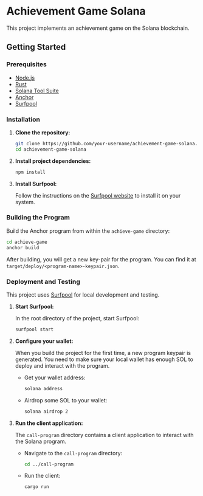 # Achievement Game Solana

This project implements an achievement game on the Solana blockchain.

## Getting Started

### Prerequisites

*   [Node.js](https://nodejs.org/en/download/)
*   [Rust](https://www.rust-lang.org/tools/install)
*   [Solana Tool Suite](https://docs.solana.com/cli/install-solana-cli-tools)
*   [Anchor](https://www.anchor-lang.com/docs/installation)
*   [Surfpool](https://surfpool.run)

### Installation

1.  **Clone the repository:**

    ```bash
    git clone https://github.com/your-username/achievement-game-solana.git
    cd achievement-game-solana
    ```

2.  **Install project dependencies:**

    ```bash
    npm install
    ```

3.  **Install Surfpool:**

    Follow the instructions on the [Surfpool website](https://surfpool.run) to install it on your system.

### Building the Program

Build the Anchor program from within the `achieve-game` directory:

```bash
cd achieve-game
anchor build
```

After building, you will get a new key-pair for the program. You can find it at `target/deploy/<program-name>-keypair.json`.

### Deployment and Testing

This project uses [Surfpool](https://surfpool.run) for local development and testing.

1.  **Start Surfpool:**

    In the root directory of the project, start Surfpool:

    ```bash
    surfpool start
    ```

2.  **Configure your wallet:**

    When you build the project for the first time, a new program keypair is generated. You need to make sure your local wallet has enough SOL to deploy and interact with the program.

    -   Get your wallet address:
        ```bash
        solana address
        ```
    -   Airdrop some SOL to your wallet:
        ```bash
        solana airdrop 2
        ```

3.  **Run the client application:**

    The `call-program` directory contains a client application to interact with the Solana program.

    -   Navigate to the `call-program` directory:
        ```bash
        cd ../call-program
        ```
    -   Run the client:
        ```bash
        cargo run
        ```
